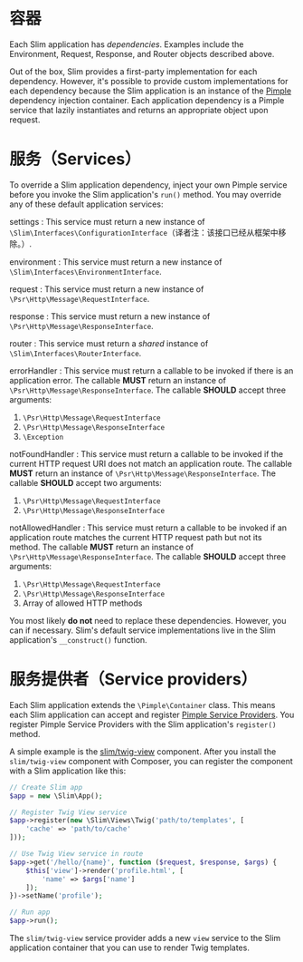 # 容器

Each Slim application has _dependencies_. Examples include the Environment, Request, Response, and Router objects described above.

Out of the box, Slim provides a first-party implementation for each dependency. However, it's possible to provide custom implementations for each dependency because the Slim application is an instance of the [Pimple](http://pimple.sensiolabs.org/) dependency injection container. Each application dependency is a Pimple service that lazily instantiates and returns an  appropriate object upon request.

# 服务（Services）

To override a Slim application dependency, inject your own Pimple service before you invoke the Slim application's `run()` method. You may override any of these default application services:

settings
:   This service must return a new instance of `\Slim\Interfaces\ConfigurationInterface`（译者注：该接口已经从框架中移除。）.

environment
:   This service must return a new instance of `\Slim\Interfaces\EnvironmentInterface`.

request
:   This service must return a new instance of `\Psr\Http\Message\RequestInterface`.

response
:   This service must return a new instance of `\Psr\Http\Message\ResponseInterface`.

router
:   This service must return a _shared_ instance of `\Slim\Interfaces\RouterInterface`.

errorHandler
:   This service must return a callable to be invoked if there is an application error. The callable **MUST** return an instance of `\Psr\Http\Message\ResponseInterface`. The callable **SHOULD** accept three arguments:

1. `\Psr\Http\Message\RequestInterface`
2. `\Psr\Http\Message\ResponseInterface`
3. `\Exception`

notFoundHandler
:   This service must return a callable to be invoked if the current HTTP request URI does not match an application route. The callable **MUST** return an instance of `\Psr\Http\Message\ResponseInterface`. The callable **SHOULD** accept two arguments:

1. `\Psr\Http\Message\RequestInterface`
2. `\Psr\Http\Message\ResponseInterface`

notAllowedHandler
:   This service must return a callable to be invoked if an application route matches the current HTTP request path but not its method. The callable **MUST** return an instance of `\Psr\Http\Message\ResponseInterface`. The callable **SHOULD** accept three arguments:

1. `\Psr\Http\Message\RequestInterface`
2. `\Psr\Http\Message\ResponseInterface`
3. Array of allowed HTTP methods

You most likely **do not** need to replace these dependencies. However, you can if necessary. Slim's default service implementations live in the Slim application's `__construct()` function.

# 服务提供者（Service providers）

Each Slim application extends the `\Pimple\Container` class. This means each Slim application can accept and register [Pimple Service Providers](http://pimple.sensiolabs.org/#extending-a-container). You register Pimple Service Providers with the Slim application's `register()` method.

A simple example is the [slim/twig-view](features/templates/#the-slimtwig-view-component) component. After you install the `slim/twig-view` component with Composer, you can register the component with a Slim application like this:

```php
// Create Slim app
$app = new \Slim\App();

// Register Twig View service
$app->register(new \Slim\Views\Twig('path/to/templates', [
    'cache' => 'path/to/cache'
]));

// Use Twig View service in route
$app->get('/hello/{name}', function ($request, $response, $args) {
    $this['view']->render('profile.html', [
        'name' => $args['name']
    ]);
})->setName('profile');

// Run app
$app->run();
```

The `slim/twig-view` service provider adds a new `view` service to the Slim application container that you can use to render Twig templates.
